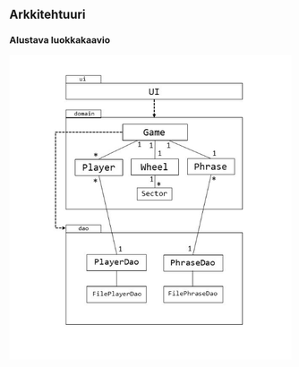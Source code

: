 ## Arkkitehtuuri

### Alustava luokkakaavio

![luokkakaavio alustava](https://github.com/ellikiiski/Ohjelmistotekniikka-2020/blob/main/kuvat/ot-arkkitehtuuri.jpg)
